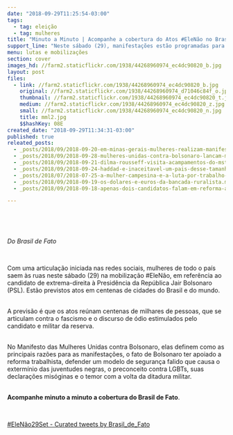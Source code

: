 ```yaml
---
date: "2018-09-29T11:25:54-03:00"
tags:
  - tag: eleição
  - tag: mulheres
title: "Minuto a Minuto | Acompanhe a cobertura do Atos #EleNão no Brasil e no mundo"
support_line: "Neste sábado (29), manifestações estão programadas para centenas de cidades"
menu: lutas e mobilizações
section: cover
images_hd: //farm2.staticflickr.com/1938/44268960974_ec4dc90820_b.jpg
layout: post
files:
  - link: //farm2.staticflickr.com/1938/44268960974_ec4dc90820_b.jpg
    original: //farm2.staticflickr.com/1938/44268960974_d71046c84f_o.jpg
    thumbnail: //farm2.staticflickr.com/1938/44268960974_ec4dc90820_t.jpg
    medium: //farm2.staticflickr.com/1938/44268960974_ec4dc90820_z.jpg
    small: //farm2.staticflickr.com/1938/44268960974_ec4dc90820_n.jpg
    title: mml2.jpg
    $$hashKey: 08E
created_date: "2018-09-29T11:34:31-03:00"
published: true
releated_posts:
  - _posts/2018/09/2018-09-20-em-minas-gerais-mulheres-realizam-manifestacao-cultural-contra-o-fascismo.md
  - _posts/2018/09/2018-09-28-mulheres-unidas-contra-bolsonaro-lancam-manifesto-sobre-as-mobilizacoes-deste-sabado-29.md
  - _posts/2018/09/2018-09-21-dilma-rousseff-visita-acampamentos-do-mst-na-regiao-metropolitana-de-belo-horizonte.md
  - _posts/2018/09/2018-09-24-haddad-e-inaceitavel-um-pais-desse-tamanho-ter-gente-sem-terra.md
  - _posts/2018/07/2018-07-25-a-mulher-campesina-e-a-luta-por-trabalho-e-dignidade-na-agricultura.md
  - _posts/2018/09/2018-09-19-os-dolares-e-euros-da-bancada-ruralista.md
  - _posts/2018/09/2018-09-18-apenas-dois-candidatos-falam-em-reforma-agraria-no-plano-de-governo.md

---
```

<p>&nbsp;</p>

<p>&nbsp;</p>

<p><em>Do Brasil de Fato</em></p>

<p>&nbsp;</p>

<p>Com uma articula&ccedil;&atilde;o iniciada nas&nbsp;redes sociais, mulheres de todo o pa&iacute;s saem &agrave;s ruas neste s&aacute;bado (29) na mobiliza&ccedil;&atilde;o #EleN&atilde;o, em refer&ecirc;ncia ao candidato de extrema-direita &agrave; Presid&ecirc;ncia da Rep&uacute;blica Jair Bolsonaro (PSL). Est&atilde;o previstos atos em centenas de cidades do Brasil e do mundo.</p>

<p><br />
A previs&atilde;o &eacute; que os atos re&uacute;nam centenas de milhares de pessoas, que se articulam contra o fascismo e o discurso de &oacute;dio estimulados pelo candidato e militar da reserva.</p>

<p><br />
No Manifesto das Mulheres Unidas contra Bolsonaro, elas definem como as principais raz&otilde;es para as manifesta&ccedil;&otilde;es, o fato de Bolsonaro ter apoiado a reforma trabalhista, defender um modelo de seguran&ccedil;a falido que causa o exterm&iacute;nio das juventudes negras, o preconceito contra LGBTs, suas declara&ccedil;&otilde;es mis&oacute;ginas e o temor com a volta da ditadura militar.</p>

<p><br />
<strong>Acompanhe minuto a minuto a cobertura do Brasil de Fato</strong>.</p>

<p>&nbsp;</p>

<p><a class="twitter-timeline" data-partner="tweetdeck" href="https://twitter.com/Brasil_de_Fato/timelines/1045793532341104641?ref_src=twsrc%5Etfw">#EleN&atilde;o29Set - Curated tweets by Brasil_de_Fato</a> <script async src="https://platform.twitter.com/widgets.js" charset="utf-8"></script></p>
